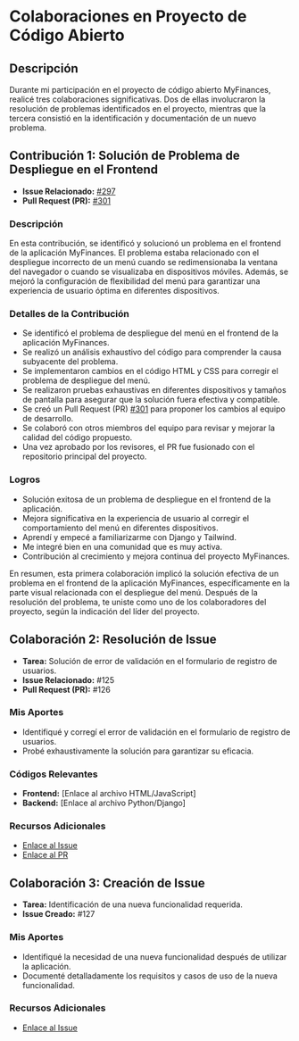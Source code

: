 # Colaboraciones en Proyecto de Código Abierto

## Descripción

Durante mi participación en el proyecto de código abierto MyFinances, realicé tres colaboraciones significativas. Dos de ellas involucraron la resolución de problemas identificados en el proyecto, mientras que la tercera consistió en la identificación y documentación de un nuevo problema.

## Contribución 1: Solución de Problema de Despliegue en el Frontend

- **Issue Relacionado:** [#297](https://github.com/TreyWW/MyFinances/issues/297)
- **Pull Request (PR):** [#301](https://github.com/TreyWW/MyFinances/pull/301)

### Descripción

En esta contribución, se identificó y solucionó un problema en el frontend de la aplicación MyFinances. El problema estaba relacionado con el despliegue incorrecto de un menú cuando se redimensionaba la ventana del navegador o cuando se visualizaba en dispositivos móviles. Además, se mejoró la configuración de flexibilidad del menú para garantizar una experiencia de usuario óptima en diferentes dispositivos.

### Detalles de la Contribución

- Se identificó el problema de despliegue del menú en el frontend de la aplicación MyFinances.
- Se realizó un análisis exhaustivo del código para comprender la causa subyacente del problema.
- Se implementaron cambios en el código HTML y CSS para corregir el problema de despliegue del menú.
- Se realizaron pruebas exhaustivas en diferentes dispositivos y tamaños de pantalla para asegurar que la solución fuera efectiva y compatible.
- Se creó un Pull Request (PR) [#301](https://github.com/TreyWW/MyFinances/pull/301) para proponer los cambios al equipo de desarrollo.
- Se colaboró con otros miembros del equipo para revisar y mejorar la calidad del código propuesto.
- Una vez aprobado por los revisores, el PR fue fusionado con el repositorio principal del proyecto.

### Logros

- Solución exitosa de un problema de despliegue en el frontend de la aplicación.
- Mejora significativa en la experiencia de usuario al corregir el comportamiento del menú en diferentes dispositivos.
- Aprendí y empecé a familiarizarme con Django y Tailwind.
- Me integré bien en una comunidad que es muy activa.
- Contribución al crecimiento y mejora continua del proyecto MyFinances.

En resumen, esta primera colaboración implicó la solución efectiva de un problema en el frontend de la aplicación MyFinances, específicamente en la parte visual relacionada con el despliegue del menú. Después de la resolución del problema, te uniste como uno de los colaboradores del proyecto, según la indicación del líder del proyecto.

## Colaboración 2: Resolución de Issue

- **Tarea:** Solución de error de validación en el formulario de registro de usuarios.
- **Issue Relacionado:** #125
- **Pull Request (PR):** #126

### Mis Aportes

- Identifiqué y corregí el error de validación en el formulario de registro de usuarios.
- Probé exhaustivamente la solución para garantizar su eficacia.

### Códigos Relevantes

- **Frontend:** [Enlace al archivo HTML/JavaScript]
- **Backend:** [Enlace al archivo Python/Django]

### Recursos Adicionales

- [Enlace al Issue](URL_del_Issue)
- [Enlace al PR](URL_del_PR)

## Colaboración 3: Creación de Issue

- **Tarea:** Identificación de una nueva funcionalidad requerida.
- **Issue Creado:** #127

### Mis Aportes

- Identifiqué la necesidad de una nueva funcionalidad después de utilizar la aplicación.
- Documenté detalladamente los requisitos y casos de uso de la nueva funcionalidad.

### Recursos Adicionales

- [Enlace al Issue](URL_del_Issue)
